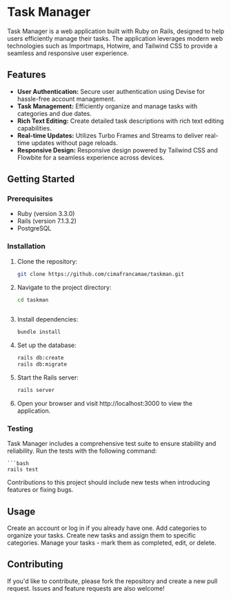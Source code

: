 # Task Manager

Task Manager is a web application built with Ruby on Rails, designed to help users efficiently manage their tasks. The application leverages modern web technologies such as Importmaps, Hotwire, and Tailwind CSS to provide a seamless and responsive user experience.

## Features

- **User Authentication:** Secure user authentication using Devise for hassle-free account management.
- **Task Management:** Efficiently organize and manage tasks with categories and due dates.
- **Rich Text Editing:** Create detailed task descriptions with rich text editing capabilities.
- **Real-time Updates:** Utilizes Turbo Frames and Streams to deliver real-time updates without page reloads.
- **Responsive Design:** Responsive design powered by Tailwind CSS and Flowbite for a seamless experience across devices.

## Getting Started

### Prerequisites

- Ruby (version 3.3.0)
- Rails (version 7.1.3.2)
- PostgreSQL

### Installation

1. Clone the repository:

   ```bash
   git clone https://github.com/cimafrancamae/taskman.git

2. Navigate to the project directory:

   ```bash
   cd taskman
  
3. Install dependencies:

    ```bash
    bundle install

4. Set up the database:

    ```bash
    rails db:create
    rails db:migrate

5. Start the Rails server:

    ```bash
    rails server

6. Open your browser and visit http://localhost:3000 to view the application.

### Testing

Task Manager includes a comprehensive test suite to ensure stability and reliability. 
Run the tests with the following command:

    ```bash
    rails test

Contributions to this project should include new tests when introducing features or fixing bugs.

## Usage

Create an account or log in if you already have one.
Add categories to organize your tasks.
Create new tasks and assign them to specific categories.
Manage your tasks - mark them as completed, edit, or delete.

## Contributing

If you'd like to contribute, please fork the repository and create a new pull request. Issues and feature requests are also welcome!
